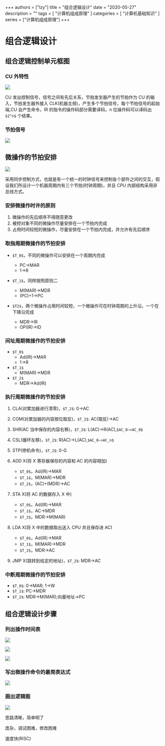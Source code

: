 +++
authors = ["lzy"]
title = "组合逻辑设计"
date = "2020-05-27"
description = ""
tags = [
    "计算机组成原理"
]
categories = [
    "计算机基础知识"
]
series = ["计算机组成原理"]
+++

# 组合逻辑设计

## 组合逻辑控制单元框图

### CU 外特性

![](../static/T2tVbISMBoNWPWxs3UpcjmdnnDb.png)

CU 发出控制信号，信号之间有先后关系，节拍发生器产生的节拍作为 CU 的输入，节拍发生器外接入 CLK(机器主频)，产生多个节拍信号，每个节拍信号的起始端,CU 会产生命令，IR 的指令的操作码部分需要译码，n 位操作码可以译码出 `$2^n$` 个结果。

### 节拍信号

![](../static/LIcUbJD5xoyWD9xnWuXcpOHwnNh.png)

## 微操作的节拍安排

![](../static/TcpxbgnJmoEZ5DxYFsKctE55nZd.png)

采用同步控制方式，也就是有一个统一的时钟信号来控制各个部件之间的交互，假设我们所设计一个机器周期内有三个节拍(时钟周期)，并且 CPU 内部结构采用非总线方式。

### 安排微操作时许的原则

1. 微操作的先后顺序不得随意更改
2. 被控对象不同的微操作尽量安排在一个节拍内完成
3. 占用时间较短的微操作，尽量安排在一个节拍内完成，并允许有先后顺序

### 取指周期微操作的节拍安排

- `$T_0$`，不同的微操作可以安排在一个周期内完成

  - PC->MAR
  - 1->R
- `$T_1$`，同样按照原则二

  - M(MAR)->MDR
  - (PC)+1->PC
- `$T2$`，两个微操作占用时间较短，一个微操作可在时钟周期的上升沿，一个在下降沿完成

  - MDR->IR
  - OP(IR)->ID

### 间址周期微操作的节拍安排

- `$T_0$`
  - Ad(IR)->MAR
  - 1->R
- `$T_1$`
  - M(MAR)->MDR
- `$T_2$`
  - MDR->Ad(IR)

### 执行周期微操作的节拍安排

1. CLA(对累加器进行清零)，`$T_2$`: 0->AC
2. COM(对累加器的内容按位取反)，`$T_2$`: AC(取反)->AC
3. SHR(AC 当中保存的内容右移)，`$T_2$`: L(AC)->R(AC),`$AC_0−>AC_0$`
4. CSL(循环左移)，`$T_2$`: R(AC)->L(AC),`$AC_0−>AC_n$`
5. STP(停机命令)，`$T_2$`: 0-G
6. ADD X(将 X 寄存器保存的内容和 AC 的内容相加)

   - `$T_0$`，Ad(IR)->MAR
   - `$T_1$`，M(MAR)->MDR
   - `$T_2$`，(AC)+(MDR)->AC
7. STA X(将 AC 的数据存入 X 中)

   - `$T_0$`，Ad(IR)->MAR
   - `$T_1$`，AC->MDR
   - `$T_2$`，MDR->M(MAR)
8. LDA X(将 X 中的数据取出送入 CPU 并且保存进 AC)

   - `$T_0$`，Ad(IR)->MAR
   - `$T_1$`，M(MAR)->MDR
   - `$T_2$`，MDR->AC
9. JMP X(跳转到给定的地址)，`$T_2$`: MDR->AC

### 中断周期微操作的节拍安排

- `$T_0$`: 0->MAR; 1->W
- `$T_1$`: PC->MDR
- `$T_2$`: MDR->M(MAR);向量地址->PC

## 组合逻辑设计步骤

### 列出操作时间表

![](../static/ZdtBbfXnXormeqxEO67cpE26nCc.png)

![](../static/PVOpblhcJoafNGxequhcz3vEnfd.png)

![](../static/QY8Eb9RdvoYXy9xUaFEcMyz8nlc.png)

### 写出微操作命令的最简表达式

![](../static/TSSYbNvBCo61OaxvEzxcCsGDnhH.png)

### 画出逻辑图

![](../static/Fm6ebNIuQoERUYxuM2TcgFlpnBf.png)

思路清晰，简单明了

庞杂，调试困难，修改困难

速度快(RISC)
